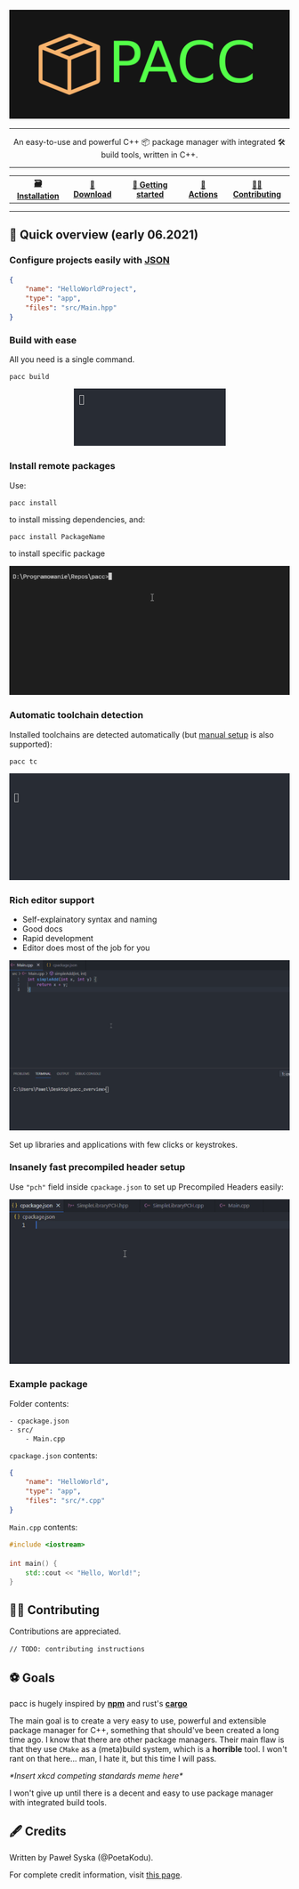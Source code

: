<p align="center">
	<img src="res/logo/PaccLogoColor.svg" alt="Pacc Logo" title="pacc">
	
</p>

<hr/>

<p align="center">
	An easy-to-use and powerful C++ 📦 package manager with integrated 🛠 build tools, written in C++.
</p>

<hr/>

<table>
	<tr>
		<th><a href="docs/Installation.md">🗃 Installation</a>
		<th><a href="https://github.com/PoetaKodu/pacc/releases">💾 Download</a>
		<th><a href="docs/GettingStarted.md">🚀 Getting started</a>
		<th><a href="docs/Actions.md">🧱 Actions</a></th>
		<th><a href="#-contributing">👨‍🔧 Contributing</a></th>
	</tr>
</table>
<hr/>

## 👀 Quick overview (early 06.2021)


### Configure projects easily with [JSON](https://en.wikipedia.org/wiki/JSON)



```json
{
	"name": "HelloWorldProject",
	"type": "app",
	"files": "src/Main.hpp"
}
```
### Build with ease

All you need is a single command.

```
pacc build
```

<p align="center">
	<img src="res/img/build.gif" alt="Build"/>
</p>

### Install remote packages

Use:

```
pacc install
```

to install missing dependencies, and:

```
pacc install PackageName
```

to install specific package

<p align="center">
	<img src="res/img/install_and_build.gif" alt="Installing packages"/>
</p>

### Automatic toolchain detection

Installed toolchains are detected automatically (but [manual setup](res/docs/ManualToolchainSetup.md) is also supported):

```
pacc tc
```

<p align="center">
	<img src="res/img/toolchains.gif" alt="Toolchains"/>
</p>

### Rich editor support

- Self-explainatory syntax and naming
- Good docs
- Rapid development
- Editor does most of the job for you

<p align="center">
	<img src="res/img/support.gif" alt="Support"/>
</p>

Set up libraries and applications with few clicks or keystrokes.

### Insanely fast precompiled header setup

Use `"pch"` field inside `cpackage.json` to set up Precompiled Headers easily:

<p align="center">
	<img src="res/img/pch.gif" alt="Precompiled Headers"/>
</p>

### Example package

Folder contents:
```
- cpackage.json
- src/
	- Main.cpp
```

`cpackage.json` contents:

```json
{
	"name": "HelloWorld",
	"type": "app",
	"files": "src/*.cpp"
}
```

`Main.cpp` contents:
```cpp
#include <iostream>

int main() {
	std::cout << "Hello, World!";
}
```


## 👨‍🔧 Contributing

Contributions are appreciated.

`// TODO: contributing instructions`

## ⚽ Goals

pacc is hugely inspired by [**npm**](https://github.com/npm/cli) and rust's [**cargo**](https://github.com/rust-lang/cargo)

The main goal is to create a very easy to use, powerful and extensible package manager for C++, something that should've been created a long time ago. I know that there are other package managers. Their main flaw is that they use `CMake` as a (meta)build system, which is a **horrible** tool. I won't rant on that here... man, I hate it, but this time I will pass.

*\*Insert xkcd competing standards meme here\**

I won't give up until there is a decent and easy to use package manager with integrated build tools.

## 🖋 Credits

Written by Paweł Syska (@PoetaKodu).

For complete credit information, visit [this page](docs/Credits.md).
